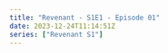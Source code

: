 ```yaml
---
title: "Revenant - S1E1 - Episode 01"
date: 2023-12-24T11:14:51Z
series: ["Revenant S1"]
---
```



<mux-player stream-type="on-demand"
  src="https://kp3d-my.sharepoint.com/personal/ryoo_kp3d_onmicrosoft_com/_layouts/15/download.aspx?share=EewxAy06-fdEtqslx-jPZdIB6PeKjpUYZZ7hPvEW_bEeSA" prefer-playback="mse" controls>
  </mux-player>
  
  
  <script src="https://cdn.jsdelivr.net/npm/@mux/mux-player"></script>
  
 <script type="application/ld+json">
 {
  "@context": "https://schema.org/",
  "@type": "VideoObject",
  "name": "Revenant - S1E1 - Episode 01",
  "contentUrl": "https://stream.mux.com/cHGash6IDmwcdjjGZPQhlrhpL3qS1Ak02VEasoLETcH00.m3u8",
  "thumbnailUrl": "https://www.themoviedb.org/t/p/original/aGuBIB79vDDQKcsQUIF5fa5P07b.jpg?width=314&fit_mode=preserve&time=25",
  "uploadDate": "2023-12-14T12:54:56Z",
}

</script>